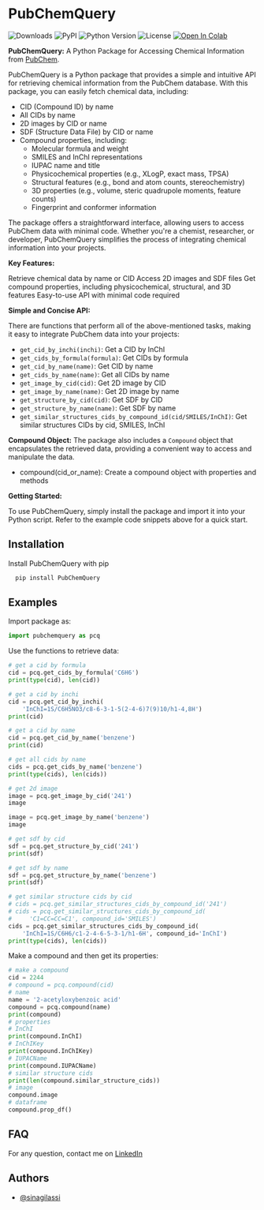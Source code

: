 # PubChemQuery

![Downloads](https://img.shields.io/pypi/dm/PubChemQuery) ![PyPI](https://img.shields.io/pypi/v/PubChemQuery) ![Python Version](https://img.shields.io/pypi/pyversions/PubChemQuery.svg) ![License](https://img.shields.io/pypi/l/PubChemQuery) [![Open In Colab](https://colab.research.google.com/assets/colab-badge.svg)](https://colab.research.google.com/drive/1hKrOe6K1L_fpd6_izhpVXaA1Zmq6Z8Fo?usp=sharing)

**PubChemQuery:** A Python Package for Accessing Chemical Information from [PubChem](https://pubchem.ncbi.nlm.nih.gov/).

PubChemQuery is a Python package that provides a simple and intuitive API for retrieving chemical information from the PubChem database. With this package, you can easily fetch chemical data, including:

* CID (Compound ID) by name
* All CIDs by name
* 2D images by CID or name
* SDF (Structure Data File) by CID or name
* Compound properties, including:
    - Molecular formula and weight
    - SMILES and InChI representations
    - IUPAC name and title
    - Physicochemical properties (e.g., XLogP, exact mass, TPSA)
    - Structural features (e.g., bond and atom counts, stereochemistry)
    - 3D properties (e.g., volume, steric quadrupole moments, feature counts)
    - Fingerprint and conformer information

The package offers a straightforward interface, allowing users to access PubChem data with minimal code. Whether you're a chemist, researcher, or developer, PubChemQuery simplifies the process of integrating chemical information into your projects.

**Key Features:**

Retrieve chemical data by name or CID
Access 2D images and SDF files
Get compound properties, including physicochemical, structural, and 3D features
Easy-to-use API with minimal code required

**Simple and Concise API:**

There are functions that perform all of the above-mentioned tasks, making it easy to integrate PubChem data into your projects:

* `get_cid_by_inchi(inchi)`: Get a CID by InChI
* `get_cids_by_formula(formula)`: Get CIDs by formula
* `get_cid_by_name(name)`: Get CID by name
* `get_cids_by_name(name)`: Get all CIDs by name
* `get_image_by_cid(cid)`: Get 2D image by CID
* `get_image_by_name(name)`: Get 2D image by name
* `get_structure_by_cid(cid)`: Get SDF by CID
* `get_structure_by_name(name)`: Get SDF by name
* `get_similar_structures_cids_by_compound_id(cid/SMILES/InChI)`: Get similar structures CIDs by cid, SMILES, InChI

**Compound Object:**
The package also includes a `Compound` object that encapsulates the retrieved data, providing a convenient way
to access and manipulate the data.

* compound(cid_or_name): Create a compound object with properties and methods

**Getting Started:**

To use PubChemQuery, simply install the package and import it into your Python script. Refer to the example code snippets above for a quick start.

## Installation

Install PubChemQuery with pip

```python
  pip install PubChemQuery
```

## Examples

Import package as:

```python
import pubchemquery as pcq
```

Use the functions to retrieve data:

```python
# get a cid by formula
cid = pcq.get_cids_by_formula('C6H6')
print(type(cid), len(cid))
```

```python
# get a cid by inchi
cid = pcq.get_cid_by_inchi(
    'InChI=1S/C6H5NO3/c8-6-3-1-5(2-4-6)7(9)10/h1-4,8H')
print(cid)
```

```python
# get a cid by name
cid = pcq.get_cid_by_name('benzene')
print(cid)
```

```python
# get all cids by name
cids = pcq.get_cids_by_name('benzene')
print(type(cids), len(cids))
```

```python
# get 2d image
image = pcq.get_image_by_cid('241')
image
```

```python
image = pcq.get_image_by_name('benzene')
image
```

```python
# get sdf by cid
sdf = pcq.get_structure_by_cid('241')
print(sdf)
```

```python
# get sdf by name
sdf = pcq.get_structure_by_name('benzene')
print(sdf)
```

```python
# get similar structure cids by cid
# cids = pcq.get_similar_structures_cids_by_compound_id('241')
# cids = pcq.get_similar_structures_cids_by_compound_id(
#     'C1=CC=CC=C1', compound_id='SMILES')
cids = pcq.get_similar_structures_cids_by_compound_id(
    'InChI=1S/C6H6/c1-2-4-6-5-3-1/h1-6H', compound_id='InChI')
print(type(cids), len(cids))
```

Make a compound and then get its properties:

```python
# make a compound
cid = 2244
# compound = pcq.compound(cid)
# name
name = '2-acetyloxybenzoic acid'
compound = pcq.compound(name)
print(compound)
# properties
# InChI
print(compound.InChI)
# InChIKey
print(compound.InChIKey)
# IUPACName
print(compound.IUPACName)
# similar structure cids
print(len(compound.similar_structure_cids))
# image
compound.image
# dataframe
compound.prop_df()
```

## FAQ

For any question, contact me on [LinkedIn](https://www.linkedin.com/in/sina-gilassi/) 


## Authors

- [@sinagilassi](https://www.github.com/sinagilassi)
